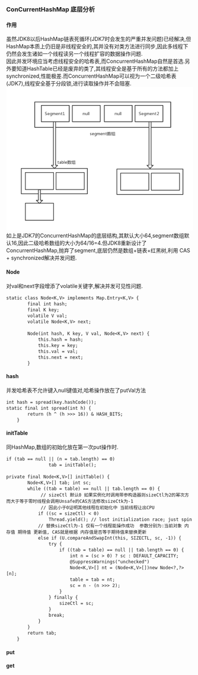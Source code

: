 ### ConCurrentHashMap 底层分析

#### 作用
虽然JDK8以后HashMap链表死循环(JDK7时会发生的严重并发问题)已经解决,但HashMap本质上仍旧是非线程安全的,其并没有对类方法进行同步,因此多线程下仍然会发生诸如一个线程读另一个线程扩容的数据操作问题.  
因此并发环境应当考虑线程安全的哈希表,而ConcurrentHashMap自然是首选.另外要知道HashTable已经是废弃的类了,其线程安全是基于所有的方法都加上synchronized,性能极差.而ConcurrentHashMap可以视为一个二级哈希表(JDK7),线程安全基于分段锁,进行读取操作并不会阻塞.  
![二级哈希表](https://raw.githubusercontent.com/MelloChan/java-interview/master/image/ConCurrentHashMap.png)    
如上是JDK7的ConcurrentHashMap的底层结构,其默认大小64,segment数组默认16,因此二级哈希数组的大小为64/16=4.但JDK8重新设计了ConcurrentHashMap,抛弃了segment,底层仍然是数组+链表+红黑树,利用 CAS + synchronized解决并发问题.

#### Node  

对val和next字段增添了volatile关键字,解决并发可见性问题.
```
static class Node<K,V> implements Map.Entry<K,V> {
        final int hash;
        final K key;
        volatile V val;
        volatile Node<K,V> next;

        Node(int hash, K key, V val, Node<K,V> next) {
            this.hash = hash;
            this.key = key;
            this.val = val;
            this.next = next;
        }
```

#### hash  

并发哈希表不允许键入null键值对,哈希操作放在了putVal方法  
```
int hash = spread(key.hashCode());
static final int spread(int h) {
        return (h ^ (h >>> 16)) & HASH_BITS;
    }
```

#### initTable   

同HashMap,数组的初始化放在第一次put操作时.  
```
if (tab == null || (n = tab.length) == 0)
                tab = initTable();
                
private final Node<K,V>[] initTable() {
        Node<K,V>[] tab; int sc;
        while ((tab = table) == null || tab.length == 0) {
             // sizeCtl 默认0 如果实例化时调用带参构造器则sizeCtl为2的幂次方 而大于等于零时线程会调用Unsafe的CAS方法修改sizeCtk为-1
             // 因此小于0证明其他线程在初始化中 当前线程让出CPU
            if ((sc = sizeCtl) < 0)
                Thread.yield(); // lost initialization race; just spin
            // 替换sizeCtl为-1 仅有一个线程能操作成功  参数分别为:当前对象 内存值 期待值 更新值, CAS就是根据 内存值是否等于期待值来替换更新    
            else if (U.compareAndSwapInt(this, SIZECTL, sc, -1)) {
                try {
                    if ((tab = table) == null || tab.length == 0) {
                        int n = (sc > 0) ? sc : DEFAULT_CAPACITY;
                        @SuppressWarnings("unchecked")
                        Node<K,V>[] nt = (Node<K,V>[])new Node<?,?>[n];
                        table = tab = nt;
                        sc = n - (n >>> 2);
                    }
                } finally {
                    sizeCtl = sc;
                }
                break;
            }
        }
        return tab;
    }
```

#### put

#### get

#### 

